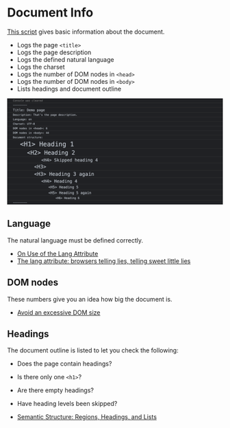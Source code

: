 # Document Info


[This script](https://raw.githubusercontent.com/matuzo/DevToolsSnippets/main/documentinfo/documentinfo.js) gives basic information about the document.

* Logs the page `<title>`
* Logs the page description
* Logs the defined natural language
* Logs the charset 
* Logs the number of DOM nodes in `<head>`
* Logs the number of DOM nodes in `<body>`
* Lists headings and document outline

![Demo output of the basic document information, including the heading outline that shows empty and skipped headings](assets/docinfo.png)

## Language

The natural language must be defined correctly.

* [On Use of the Lang Attribute](https://adrianroselli.com/2015/01/on-use-of-lang-attribute.html)
* [The lang attribute: browsers telling lies, telling sweet little lies](https://www.matuzo.at/blog/lang-attribute/)

## DOM nodes

These numbers give you an idea how big the document is.

* [Avoid an excessive DOM size](https://web.dev/dom-size/)

## Headings

The document outline is listed to let you check the following:

* Does the page contain headings?
* Is there only one `<h1>`?
* Are there empty headings?
* Have heading levels been skipped?

* [Semantic Structure: Regions, Headings, and Lists](https://webaim.org/techniques/semanticstructure/)
